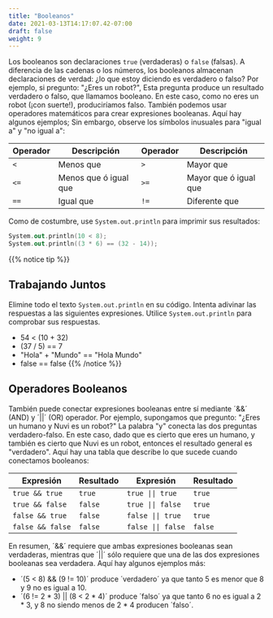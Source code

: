 ```yaml
---
title: "Booleanos"
date: 2021-03-13T14:17:07.42-07:00
draft: false
weight: 9
---
```

Los booleanos son declaraciones `true` (verdaderas) o `false` (falsas). A diferencia de las cadenas o los números, los booleanos almacenan declaraciones de verdad: ¿lo que estoy diciendo es verdadero o falso? Por ejemplo, si pregunto: "¿Eres un robot?", Esta pregunta produce un resultado verdadero o falso, que llamamos booleano. En este caso, como no eres un robot (¡con suerte!), produciríamos falso. También podemos usar operadores matemáticos para crear expresiones booleanas. Aquí hay algunos ejemplos; Sin embargo, observe los símbolos inusuales para "igual a" y "no igual a":

| Operador | Descripción           | Operador | Descripción              |
| -------- | --------------------- | -------- | ------------------------ |
| `<`      | Menos que             | `>`      | Mayor que                |
| `<=`     | Menos que ó igual que | `>=`     | Mayor que ó igual que    |
| `==`     | Igual que             | `!=`     | Diferente que            |

Como de costumbre, use `System.out.println` para imprimir sus resultados:

```kotlin
System.out.println(10 < 8);
System.out.println((3 * 6) == (32 - 14));
```
{{% notice tip %}}
## Trabajando Juntos

Elimine todo el texto `System.out.println` en su código. Intenta adivinar las respuestas a las siguientes expresiones. Utilice `System.out.println` para comprobar sus respuestas.

- 54 < (10 + 32)
- (37 / 5) == 7
- "Hola" + "Mundo" == "Hola Mundo"
- false == false
{{% /notice %}}

## Operadores Booleanos

También puede conectar expresiones booleanas entre sí mediante ´&&´ (AND) y ´||´ (OR) operador. Por ejemplo, supongamos que pregunto: "¿Eres un humano y Nuvi es un robot?" La palabra "y" conecta las dos preguntas verdadero-falso. En este caso, dado que es cierto que eres un humano, y también es cierto que Nuvi es un robot, entonces el resultado general es "verdadero". Aquí hay una tabla que describe lo que sucede cuando conectamos booleanos:  

| Expresión                   | Resultado  | Expresión                            | Resultado  |
| --------------------------- | -------- | ------------------------------------- | ------- |
| <code>true && true</code>   | `true`   | <code>true &#124;&#124; true</code>   | `true`  |
| <code>true && false</code>  | `false`  | <code>true &#124;&#124; false</code>  | `true`  |
| <code>false && true</code>  | `false`  | <code>false &#124;&#124; true</code>  | `true`  |
| <code>false && false</code> | `false`  | <code>false &#124;&#124; false</code> | `false` | 

En resumen, ´&&´ requiere que ambas expresiones booleanas sean verdaderas, mientras que ´||´ sólo requiere que una de las dos expresiones booleanas sea verdadera. Aquí hay algunos ejemplos más:

- ´(5 < 8) && (9 != 10)´ produce ´verdadero´ ya que tanto 5 es menor que 8 y 9 no es igual a 10.
- ´(6 != 2 * 3) || (8 < 2 * 4)´ produce ´falso´ ya que tanto 6 no es igual a 2 * 3, y 8 no siendo menos de 2 * 4 producen ´falso´.
